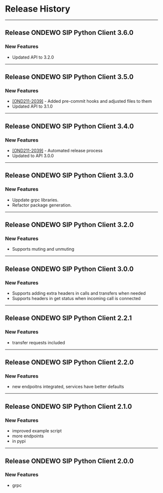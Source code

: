 # Release History
*****************

## Release ONDEWO SIP Python Client 3.6.0

### New Features
* Updated API to 3.2.0
*****************

## Release ONDEWO SIP Python Client 3.5.0

### New Features
* [[OND211-2039]](https://ondewo.atlassian.net/browse/OND211-2039) - Added pre-commit hooks and adjusted files to them
* Updated API to 3.1.0
*****************

## Release ONDEWO SIP Python Client 3.4.0

### New Features
* [[OND211-2039]](https://ondewo.atlassian.net/browse/OND211-2039) - Automated release process
 * Updated to API 3.0.0
*****************

## Release ONDEWO SIP Python Client 3.3.0

### New Features
 * Uppdate grpc libraries.
 * Refactor package generation.
*****************

## Release ONDEWO SIP Python Client 3.2.0

### New Features
 * Supports muting and unmuting
*****************


## Release ONDEWO SIP Python Client 3.0.0

### New Features
 * Supports adding extra headers in calls and transfers when needed
 * Supports headers in get status when incoming call is connected
*****************

## Release ONDEWO SIP Python Client 2.2.1

### New Features
 * transfer requests included

*****************
## Release ONDEWO SIP Python Client 2.2.0

### New Features
 * new endpoitns integrated, services have better defaults

*****************
## Release ONDEWO SIP Python Client 2.1.0

### New Features
 * improved example script
 * more endpoints
 * in pypi

*****************

## Release ONDEWO SIP Python Client 2.0.0

### New Features
 * grpc
